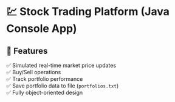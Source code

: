 # 💹 Stock Trading Platform (Java Console App)

## 🚀 Features
✅ Simulated real-time market price updates  
✅ Buy/Sell operations  
✅ Track portfolio performance  
✅ Save portfolio data to file (`portfolios.txt`)  
✅ Fully object-oriented design  
